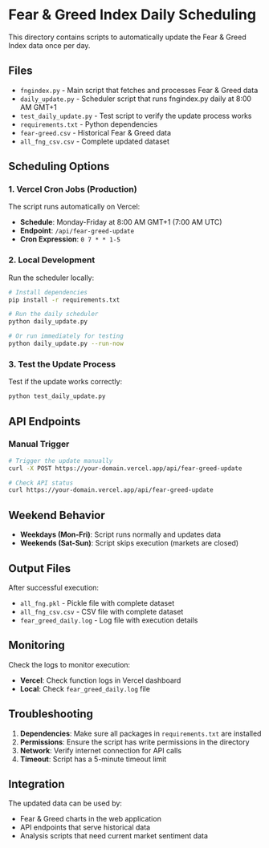 # Fear & Greed Index Daily Scheduling

This directory contains scripts to automatically update the Fear & Greed Index data once per day.

## Files

- `fngindex.py` - Main script that fetches and processes Fear & Greed data
- `daily_update.py` - Scheduler script that runs fngindex.py daily at 8:00 AM GMT+1
- `test_daily_update.py` - Test script to verify the update process works
- `requirements.txt` - Python dependencies
- `fear-greed.csv` - Historical Fear & Greed data
- `all_fng_csv.csv` - Complete updated dataset

## Scheduling Options

### 1. Vercel Cron Jobs (Production)
The script runs automatically on Vercel:
- **Schedule**: Monday-Friday at 8:00 AM GMT+1 (7:00 AM UTC)
- **Endpoint**: `/api/fear-greed-update`
- **Cron Expression**: `0 7 * * 1-5`

### 2. Local Development
Run the scheduler locally:

```bash
# Install dependencies
pip install -r requirements.txt

# Run the daily scheduler
python daily_update.py

# Or run immediately for testing
python daily_update.py --run-now
```

### 3. Test the Update Process
Test if the update works correctly:

```bash
python test_daily_update.py
```

## API Endpoints

### Manual Trigger
```bash
# Trigger the update manually
curl -X POST https://your-domain.vercel.app/api/fear-greed-update

# Check API status
curl https://your-domain.vercel.app/api/fear-greed-update
```

## Weekend Behavior

- **Weekdays (Mon-Fri)**: Script runs normally and updates data
- **Weekends (Sat-Sun)**: Script skips execution (markets are closed)

## Output Files

After successful execution:
- `all_fng.pkl` - Pickle file with complete dataset
- `all_fng_csv.csv` - CSV file with complete dataset
- `fear_greed_daily.log` - Log file with execution details

## Monitoring

Check the logs to monitor execution:
- **Vercel**: Check function logs in Vercel dashboard
- **Local**: Check `fear_greed_daily.log` file

## Troubleshooting

1. **Dependencies**: Make sure all packages in `requirements.txt` are installed
2. **Permissions**: Ensure the script has write permissions in the directory
3. **Network**: Verify internet connection for API calls
4. **Timeout**: Script has a 5-minute timeout limit

## Integration

The updated data can be used by:
- Fear & Greed charts in the web application
- API endpoints that serve historical data
- Analysis scripts that need current market sentiment data
